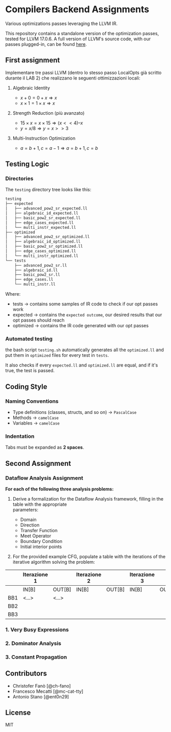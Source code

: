 # Compilers Backend Assignments

Various optimizations passes leveraging the LLVM IR.

This repository contains a standalone version of the optimization passes, tested for LLVM 17.0.6. A full version of LLVM's source code, with our passes plugged-in, can be found [here](https://github.com/mc-cat-tty/llvm-17.0.6-compilers).

## First assignment

Implementare tre passi LLVM (dentro lo stesso passo LocalOpts già scritto durante il LAB 2) che realizzano le seguenti ottimizzazioni locali:
 
 1. Algebraic Identity
    - $x + 0 = 0 + x \Rightarrow x$
    - $x \times 1 = 1 \times x \Rightarrow x$

 2. Strength Reduction (più avanzato)
    - $15 \times x = x \times 15 \Rightarrow (x << 4) – x$
    - $y = x / 8 ⇒ y = x >> 3$

 3. Multi-Instruction Optimization	
    - $a = b + 1, c = a − 1 ⇒ a = b + 1, c = b$

## Testing Logic

### Directories
The `testing` directory tree looks like this:

```bash
testing
├── expected
│   ├── advanced_pow2_sr_expected.ll
│   ├── algebraic_id_expected.ll
│   ├── basic_pow2_sr_expected.ll
│   ├── edge_cases_expected.ll
│   └── multi_instr_expected.ll
├── optimized
│   ├── advanced_pow2_sr_optimized.ll
│   ├── algebraic_id_optimized.ll
│   ├── basic_pow2_sr_optimized.ll
│   ├── edge_cases_optimized.ll
│   └── multi_instr_optimized.ll
└── tests
    ├── advanced_pow2_sr.ll
    ├── algebraic_id.ll
    ├── basic_pow2_sr.ll
    ├── edge_cases.ll
    └── multi_instr.ll
```

Where:
- tests -> contains some samples of IR code to check if our opt passes work
- expected -> contains the `expected outcome`, our desired results that our opt passes should reach
- optimized -> contains the IR code generated with our opt passes
  
### Automated testing
the bash script `testing.sh` automatically generates all the `optimized.ll` and put them in `optimized` files for every test in `tests`.

It also checks if every `expected.ll` and `optimized.ll` are equal, and if it's true, the test is passed.

## Coding Style
### Naming Conventions
 - Type definitions (classes, structs, and so on) -> `PascalCase`
 - Methods -> `camelCase`
 - Variables -> `camelCase`

### Indentation
Tabs must be expanded as **2 spaces**.

## Second Assignment
### Dataflow Analysis Assignment

**For each of the following three analysis problems:**

1. Derive a formalization for the Dataflow Analysis framework, filling in the table with the appropriate  
   parameters:
   - Domain
   - Direction
   - Transfer Function
   - Meet Operator
   - Boundary Condition
   - Initial interior points
     
2. For the provided example CFG, populate a table with the iterations of the iterative algorithm solving the problem:
   
|      | Iterazione 1 |          | Iterazione 2 |          | Iterazione 3 |          |
|------|--------------|----------|--------------|----------|--------------|----------|
|      | IN[B]        | OUT[B]   | IN[B]        | OUT[B]   | IN[B]        | OUT[B]   |
| BB1  | <...>        | <...>    |              |          |              |          |
| BB2  |              |          |              |          |              |          |
| BB3  |              |          |              |          |              |          |

### 1. Very Busy Expressions

### 2. Dominator Analysis

### 3. Constant Propagation

## Contributors
 - Christofer Fanò [@ch-fano]
 - Francesco Mecatti [@mc-cat-tty]
 - Antonio Stano [@ent0n29]

## License
MIT
